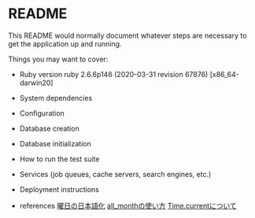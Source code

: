 # README

This README would normally document whatever steps are necessary to get the
application up and running.

Things you may want to cover:

* Ruby version
  ruby 2.6.6p146 (2020-03-31 revision 67876) [x86_64-darwin20]

* System dependencies

* Configuration

* Database creation

* Database initialization

* How to run the test suite

* Services (job queues, cache servers, search engines, etc.)

* Deployment instructions

* references
  [曜日の日本語化](https://techracho.bpsinc.jp/hachi8833/2016_10_06/25960)
  [all_monthの使い方](https://qiita.com/whitefox_105/items/7c1d409ebd863fab5cb5)
  [Time.currentについて](https://qiita.com/kodai_0122/items/111457104f83f1fb2259) 
